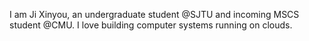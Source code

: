 I am Ji Xinyou, an undergraduate student @SJTU and incoming MSCS student @CMU. I love building computer systems running on clouds.
